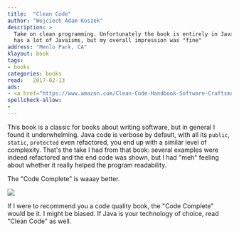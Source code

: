 ```yaml
---
title:  "Clean Code"
author: "Wojciech Adam Koszek"
description: >
  Take on clean programming. Unfortunately the book is entirely in Java and
  has a lot of Javaisms, but my overall impression was "fine"
address: "Menlo Park, CA"
klayout: book
tags:
- books
categories: books
read:	2017-02-13
ads:
- <a href="https://www.amazon.com/Clean-Code-Handbook-Software-Craftsmanship/dp/0132350882/ref=as_li_ss_il?ie=UTF8&qid=1489047285&sr=8-1&keywords=clean+code&linkCode=li2&tag=wkoszek08-20&linkId=d43bd67192afafc703001c9c60d4294d" target="_blank"><img border="0" src="//ws-na.amazon-adsystem.com/widgets/q?_encoding=UTF8&ASIN=0132350882&Format=_SL160_&ID=AsinImage&MarketPlace=US&ServiceVersion=20070822&WS=1&tag=wkoszek08-20" ></a><img src="https://ir-na.amazon-adsystem.com/e/ir?t=wkoszek08-20&l=li2&o=1&a=0132350882" width="1" height="1" border="0" alt="" style="border:none !important; margin:0px !important;" />
spellcheck-allow:
- 
---
```


This book is a classic for books about writing software, but in general I
found it underwhelming. Java code is verbose by default, with all its
`public`, `static`, `protected` even refactored, you end up with a similar
level of complexity. That's the take I had from that book: several examples
were indeed refactored and the end code was shown, but I had "meh" feeling
about whether it really helped the program readability.

The "Code Complete" is waaay better.

<a href="https://www.amazon.com/Code-Complete-Practical-Handbook-Construction/dp/0735619670/ref=as_li_ss_il?ie=UTF8&qid=1501225673&sr=8-1&keywords=code+complete&linkCode=li2&tag=wkoszek08-20&linkId=beb42877a29fd21afbd8437dd32608bc" target="_blank"><img border="0" src="//ws-na.amazon-adsystem.com/widgets/q?_encoding=UTF8&ASIN=0735619670&Format=_SL160_&ID=AsinImage&MarketPlace=US&ServiceVersion=20070822&WS=1&tag=wkoszek08-20" ></a><img src="https://ir-na.amazon-adsystem.com/e/ir?t=wkoszek08-20&l=li2&o=1&a=0735619670" width="1" height="1" border="0" alt="" style="border:none !important; margin:0px !important;" />

If I were to recommend you a code quality book, the "Code Complete" would be
it. I might be biased. If Java is your technology of choice, read "Clean
Code" as well.
